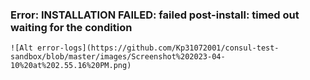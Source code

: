 ### Error: INSTALLATION FAILED: failed post-install: timed out waiting for the condition

    ![Alt error-logs](https://github.com/Kp31072001/consul-test-sandbox/blob/master/images/Screenshot%202023-04-10%20at%202.55.16%20PM.png)
